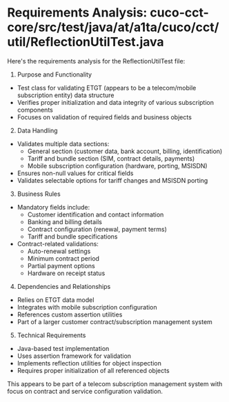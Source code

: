 # Requirements Analysis: cuco-cct-core/src/test/java/at/a1ta/cuco/cct/util/ReflectionUtilTest.java

Here's the requirements analysis for the ReflectionUtilTest file:

1. Purpose and Functionality
- Test class for validating ETGT (appears to be a telecom/mobile subscription entity) data structure
- Verifies proper initialization and data integrity of various subscription components
- Focuses on validation of required fields and business objects

2. Data Handling
- Validates multiple data sections:
  * General section (customer data, bank account, billing, identification)
  * Tariff and bundle section (SIM, contract details, payments)
  * Mobile subscription configuration (hardware, porting, MSISDN)
- Ensures non-null values for critical fields
- Validates selectable options for tariff changes and MSISDN porting

3. Business Rules
- Mandatory fields include:
  * Customer identification and contact information
  * Banking and billing details
  * Contract configuration (renewal, payment terms)
  * Tariff and bundle specifications
- Contract-related validations:
  * Auto-renewal settings
  * Minimum contract period
  * Partial payment options
  * Hardware on receipt status

4. Dependencies and Relationships
- Relies on ETGT data model
- Integrates with mobile subscription configuration
- References custom assertion utilities
- Part of a larger customer contract/subscription management system

5. Technical Requirements
- Java-based test implementation
- Uses assertion framework for validation
- Implements reflection utilities for object inspection
- Requires proper initialization of all referenced objects

This appears to be part of a telecom subscription management system with focus on contract and service configuration validation.